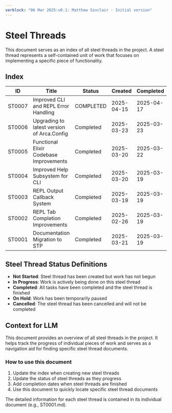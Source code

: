 ```yaml
---
verblock: "06 Mar 2025:v0.1: Matthew Sinclair - Initial version"
---
```

# Steel Threads

This document serves as an index of all steel threads in the project. A steel thread represents a self-contained unit of work that focuses on implementing a specific piece of functionality.

## Index

<!-- BEGIN: STEEL_THREAD_INDEX -->
ID         | Title                                                      | Status           | Created    | Completed 
-----------|------------------------------------------------------------|------------------|------------|-----------
ST0007     | Improved CLI and REPL Error Handling                       | COMPLETED        | 2025-04-15 | 2025-04-17
ST0006     | Upgrading to latest version of Arca.Config                 | Completed        | 2025-03-23 | 2025-03-23
ST0005     | Functional Elixir Codebase Improvements                    | Completed        | 2025-03-20 | 2025-03-22
ST0004     | Improved Help Subsystem for CLI                            | Completed        | 2025-03-20 | 2025-03-19
ST0003     | REPL Output Callback System                                | Completed        | 2025-03-19 | 2025-03-19
ST0002     | REPL Tab Completion Improvements                           | Completed        | 2025-02-26 | 2025-03-19
ST0001     | Documentation Migration to STP                             | Completed        | 2025-03-21 | 2025-03-19
<!-- END: STEEL_THREAD_INDEX -->

## Steel Thread Status Definitions

- **Not Started**: Steel thread has been created but work has not begun
- **In Progress**: Work is actively being done on this steel thread
- **Completed**: All tasks have been completed and the steel thread is finished
- **On Hold**: Work has been temporarily paused
- **Cancelled**: The steel thread has been cancelled and will not be completed

## Context for LLM

This document provides an overview of all steel threads in the project. It helps track the progress of individual pieces of work and serves as a navigation aid for finding specific steel thread documents.

### How to use this document

1. Update the index when creating new steel threads
2. Update the status of steel threads as they progress
3. Add completion dates when steel threads are finished
4. Use this document to quickly locate specific steel thread documents

The detailed information for each steel thread is contained in its individual document (e.g., ST0001.md).
